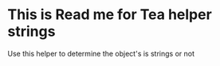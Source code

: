 # This is Read me for Tea helper strings

Use this helper to determine the object's is strings or not